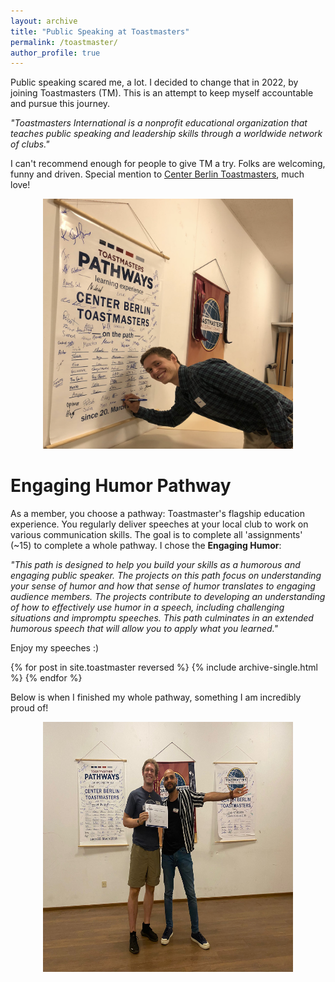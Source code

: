 ```yaml
---
layout: archive
title: "Public Speaking at Toastmasters"
permalink: /toastmaster/
author_profile: true
---
```



Public speaking scared me, a lot. I decided to change that in 2022, by joining Toastmasters (TM). This is an attempt to keep myself accountable and pursue this journey.

*"Toastmasters International is a nonprofit educational organization that teaches public speaking and leadership skills through a worldwide network of clubs."*

I can't recommend enough for people to give TM a try. Folks are welcoming, funny and driven. Special mention to [Center Berlin Toastmasters](https://centerberlin-toastmasters.de/), much love!


<center><img src="/images/toastmaster/tm.png" width="400" height="400" /></center>

# Engaging Humor Pathway
As a member, you choose a pathway: Toastmaster's flagship education experience. You regularly deliver speeches at your local club to work on various communication skills. The goal is to complete all 'assignments' (~15) to complete a whole pathway. I chose the **Engaging Humor**:


*"This path is designed to help you build your skills as a humorous and engaging public speaker. The projects on this path focus on understanding your sense of humor and how that sense of humor translates to engaging audience members. The projects contribute to developing an understanding of how to effectively use humor in a speech, including challenging situations and impromptu speeches. This path culminates in an extended humorous speech that will allow you to apply what you learned."*

Enjoy my speeches :)

{% for post in site.toastmaster reversed %}
  {% include archive-single.html %}
{% endfor %}


Below is when I finished my whole pathway, something I am incredibly proud of!

<center><img src="/images/toastmaster/tm6a.jpg" width="400" height="400" /></center>
